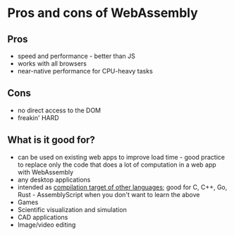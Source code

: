 # Pros and cons of WebAssembly

## Pros

* speed and performance - better than JS
* works with all browsers
* near-native performance for CPU-heavy tasks


## Cons

* no direct access to the DOM
* freakin' HARD


## What is it good for?

* can be used on existing web apps to improve load time - good practice to replace only the code that does a lot of computation in a web app with WebAssembly
* any desktop applications
* intended as [compilation target of other languages](https://github.com/appcypher/awesome-wasm-langs); good for C, C++, Go, Rust - AssemblyScript when you don't want to learn the above
* Games
* Scientific visualization and simulation
* CAD applications
* Image/video editing